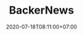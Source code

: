 ---
title     : BackerNews
thumbnail : backernews
address   : https://backernews.com
sitemap   : false
date      : 2020-07-18T08:11:00+07:00
---